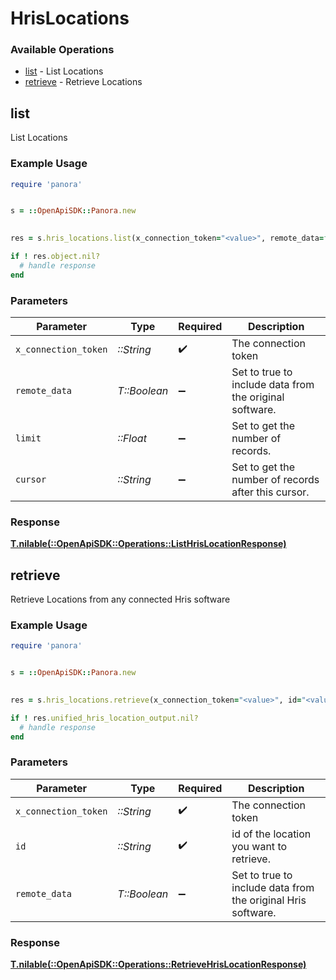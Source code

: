 # HrisLocations


### Available Operations

* [list](#list) - List  Locations
* [retrieve](#retrieve) - Retrieve Locations

## list

List  Locations

### Example Usage

```ruby
require 'panora'


s = ::OpenApiSDK::Panora.new

    
res = s.hris_locations.list(x_connection_token="<value>", remote_data=false, limit=7685.78, cursor="<value>")

if ! res.object.nil?
  # handle response
end

```

### Parameters

| Parameter                                               | Type                                                    | Required                                                | Description                                             |
| ------------------------------------------------------- | ------------------------------------------------------- | ------------------------------------------------------- | ------------------------------------------------------- |
| `x_connection_token`                                    | *::String*                                              | :heavy_check_mark:                                      | The connection token                                    |
| `remote_data`                                           | *T::Boolean*                                            | :heavy_minus_sign:                                      | Set to true to include data from the original software. |
| `limit`                                                 | *::Float*                                               | :heavy_minus_sign:                                      | Set to get the number of records.                       |
| `cursor`                                                | *::String*                                              | :heavy_minus_sign:                                      | Set to get the number of records after this cursor.     |


### Response

**[T.nilable(::OpenApiSDK::Operations::ListHrisLocationResponse)](../../models/operations/listhrislocationresponse.md)**


## retrieve

Retrieve Locations from any connected Hris software

### Example Usage

```ruby
require 'panora'


s = ::OpenApiSDK::Panora.new

    
res = s.hris_locations.retrieve(x_connection_token="<value>", id="<value>", remote_data=false)

if ! res.unified_hris_location_output.nil?
  # handle response
end

```

### Parameters

| Parameter                                                    | Type                                                         | Required                                                     | Description                                                  |
| ------------------------------------------------------------ | ------------------------------------------------------------ | ------------------------------------------------------------ | ------------------------------------------------------------ |
| `x_connection_token`                                         | *::String*                                                   | :heavy_check_mark:                                           | The connection token                                         |
| `id`                                                         | *::String*                                                   | :heavy_check_mark:                                           | id of the location you want to retrieve.                     |
| `remote_data`                                                | *T::Boolean*                                                 | :heavy_minus_sign:                                           | Set to true to include data from the original Hris software. |


### Response

**[T.nilable(::OpenApiSDK::Operations::RetrieveHrisLocationResponse)](../../models/operations/retrievehrislocationresponse.md)**


